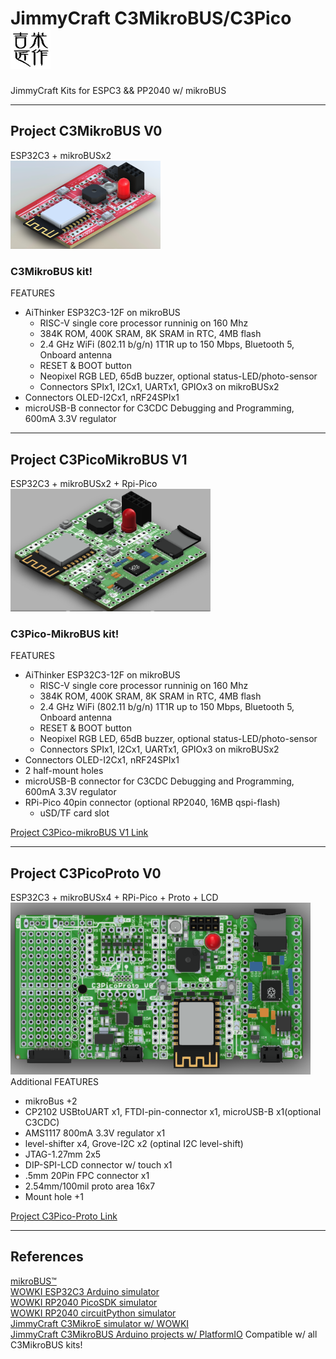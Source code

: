 # JimmyCraft C3MikroBUS/C3Pico <img src= "幾米匠作128x128.jpg" width=64>
JimmyCraft Kits for ESPC3 && PP2040 w/ mikroBUS
<br>

----
## Project C3MikroBUS V0<br>
ESP32C3 + mikroBUSx2 <br>
<img src= "C3MikroBUS/pic/C3MikroBUS_V0.png" width=240>
### C3MikroBUS kit!
FEATURES
- AiThinker ESP32C3-12F on mikroBUS
  + RISC-V single core processor runninig on 160 Mhz
  + 384K ROM, 400K SRAM, 8K SRAM in RTC, 4MB flash
  + 2.4 GHz WiFi (802.11 b/g/n) 1T1R up to 150 Mbps, Bluetooth 5, Onboard antenna
  + RESET & BOOT button
  + Neopixel RGB LED, 65dB buzzer, optional status-LED/photo-sensor
  + Connectors SPIx1, I2Cx1, UARTx1, GPIOx3 on mikroBUSx2
- Connectors OLED-I2Cx1, nRF24SPIx1 
- microUSB-B connector for C3CDC Debugging and Programming, 600mA 3.3V regulator


----
## Project C3PicoMikroBUS V1<br>
ESP32C3 + mikroBUSx2 + Rpi-Pico<br> 
<img src= "C3PicoMikroBus/pic/C3PicoMikroBus_ISO_V1.png" width=320>



### C3Pico-MikroBUS kit!
FEATURES
- AiThinker ESP32C3-12F on mikroBUS
  + RISC-V single core processor runninig on 160 Mhz
  + 384K ROM, 400K SRAM, 8K SRAM in RTC, 4MB flash
  + 2.4 GHz WiFi (802.11 b/g/n) 1T1R up to 150 Mbps, Bluetooth 5, Onboard antenna
  + RESET & BOOT button
  + Neopixel RGB LED, 65dB buzzer, optional status-LED/photo-sensor
  + Connectors SPIx1, I2Cx1, UARTx1, GPIOx3 on mikroBUSx2
- Connectors OLED-I2Cx1, nRF24SPIx1 
- 2 half-mount holes  
- microUSB-B connector for C3CDC Debugging and Programming, 600mA 3.3V regulator
- RPi-Pico 40pin connector (optional RP2040, 16MB qspi-flash)
  + uSD/TF card slot

[Project C3Pico-mikroBUS V1 Link]()

---
## Project C3PicoProto V0<br>
ESP32C3 + mikroBUSx4 + RPi-Pico + Proto + LCD<br> 
<img src= "C3PicoProto/pic/C3PicoProto_V0.png" width=480><br>
Additional FEATURES
- mikroBus +2
- CP2102 USBtoUART x1, FTDI-pin-connector x1, microUSB-B x1(optional C3CDC)
- AMS1117 800mA 3.3V regulator x1
- level-shifter x4, Grove-I2C x2 (optinal I2C level-shift)
- JTAG-1.27mm 2x5
- DIP-SPI-LCD connector w/ touch x1
- .5mm 20Pin FPC connector x1
- 2.54mm/100mil proto area 16x7
- Mount hole +1

[Project C3Pico-Proto Link]()

---
## References <br>
[mikroBUS™](https://www.mikroe.com/mikrobus)<br>
[WOWKI ESP32C3 Arduino simulator](https://wokwi.com/projects/new/esp32-c3)<br>
[WOWKI RP2040 PicoSDK simulator](https://wokwi.com/projects/new/pi-pico-sdk)<br>
[WOWKI RP2040 circuitPython simulator](https://wokwi.com/projects/new/circuitpython-pi-pico)<br>
[JimmyCraft C3MikroE simulator w/ WOWKI](https://github.com/jmysu/C3MikroE_Wokwi)<br>
[JimmyCraft C3MikroBUS Arduino projects w/ PlatformIO](https://github.com/jmysu/ESP32C3_Pico) Compatible w/ all C3MikroBUS kits!
